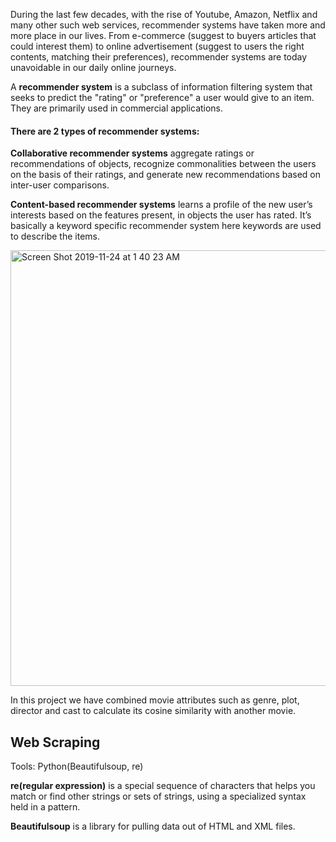 During the last few decades, with the rise of Youtube, Amazon, Netflix and many other such web services, recommender systems have taken more and more place in our lives. From e-commerce (suggest to buyers articles that could interest them) to online advertisement (suggest to users the right contents, matching their preferences), recommender systems are today unavoidable in our daily online journeys.

A **recommender system** is a subclass of information filtering system that seeks to predict the "rating" or "preference" a user would give to an item. They are primarily used in commercial applications.

#### There are 2 types of recommender systems:

**Collaborative recommender systems** aggregate ratings or recommendations of objects, recognize commonalities between the users on the basis of their ratings, and generate new recommendations based on inter-user comparisons.

**Content-based recommender systems** learns a profile of the new user’s interests based on the features present, in objects the user has rated. It’s basically a keyword specific recommender system here keywords are used to describe the items. 

<img width="697" alt="Screen Shot 2019-11-24 at 1 40 23 AM" src="https://user-images.githubusercontent.com/43712046/69491476-766eb100-0e5b-11ea-8fa7-6bfc781045a8.png">


In this project we have combined movie attributes such as genre, plot, director and cast to calculate its cosine similarity with another movie.


## Web Scraping
Tools: Python(Beautifulsoup, re)

**re(regular expression)** is a special sequence of characters that helps you match or find other strings or 
sets of strings, using a specialized syntax held in a pattern.

**Beautifulsoup** is a library for pulling data out of HTML and XML files.
